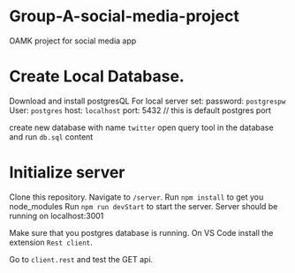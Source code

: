# Group-A-social-media-project
OAMK project for social media app

# Create Local Database.

Download and install postgresQL
For local server set: 
password: `postgrespw`
User: `postgres`
host: `localhost`
port: 5432 // this is default postgres port

create new database with name `twitter`
open query tool in the database and run `db.sql` content

# Initialize server

Clone this repository.
Navigate to `/server`.
Run `npm install` to get you node_modules
Run `npm run devStart` to start the server.
Server should be running on localhost:3001

Make sure that you postgres database is running.
On VS Code install the extension `Rest client`.

Go to `client.rest` and test the GET api.
